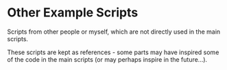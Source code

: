 # Other Example Scripts

Scripts from other people or myself, which are not directly used in the main scripts.

These scripts are kept as references - some parts may have inspired some of the code in the main scripts (or may perhaps inspire in the future...).